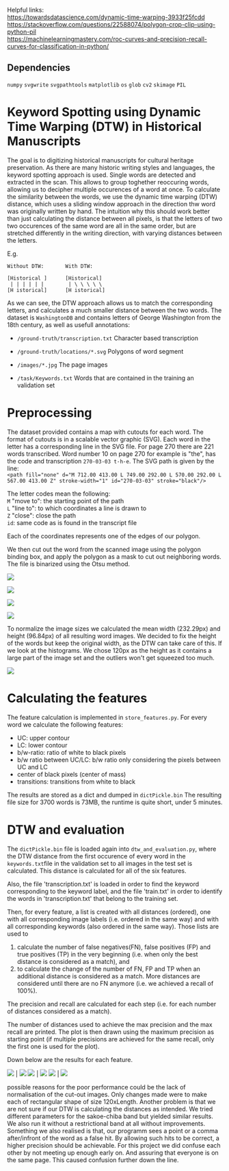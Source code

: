 
Helpful links:  
https://towardsdatascience.com/dynamic-time-warping-3933f25fcdd  
https://stackoverflow.com/questions/22588074/polygon-crop-clip-using-python-pil  
https://machinelearningmastery.com/roc-curves-and-precision-recall-curves-for-classification-in-python/  
## Dependencies
`numpy`
`svgwrite`
`svgpathtools`
`matplotlib`
`os`
`glob`
`cv2`
`skimage`
`PIL`
# Keyword Spotting using Dynamic Time Warping (DTW) in Historical Manuscripts
The goal is to digitizing historical manuscripts for cultural heritage preservation. As there are many historic writing styles and languages, the keyword spotting approach is used. Single words are detected and extracted in the scan. This allows to group toghether reoccuring words, allowing us to decipher multiple occurences of a word at once. To calculate the similarity between the words, we use the dynamic time warping (DTW) distance, which uses a sliding window approach in the direction thw word was originally written by hand. The intuition why this should work better than just calculating the distance between all pixels, is that the letters of two two occurences of the same word are all in the same order, but are stretched differently in the writing direction, with varying distances between the letters. 

E.g.

    Without DTW:       With DTW:  
    
    [Historical ]      [Historical]  
     | | | | | |        | \ \ \ \ \   
    [H istorical]      [H istorical]  

As we can see, the DTW approach allows us to match the corresponding letters, and calculates a much smaller distance between the two words.
The dataset is `WashingtonDB` and contains letters of George Washington from the 18th century, as well as usefull annotations: 

*  `/ground-truth/transcription.txt` Character based transcription

* `/ground-truth/locations/*.svg` Polygons of word segment
    
*  `/images/*.jpg` The page images
    
* `/task/Keywords.txt` Words that are contained in the training an validation set 

# Preprocessing
The dataset provided contains a map with cutouts for each word. The format of cutouts is in a scalable vector graphic (SVG).
Each word in the letter has a corresponding line in the SVG file. For page 270 there are 221 words transcribed. Word number 
10 on page 270 for example is "the", has the code and transcription `270-03-03 t-h-e`. The SVG path is given by the line:  
`<path fill="none" d="M 712.00 413.00 L 749.00 292.00 L 570.00 292.00 L 567.00 413.00 Z" stroke-width="1" id="270-03-03" stroke="black"/>`
  
The letter codes mean the following:  
`M` "move to": the starting point of the path  
`L` "line to": to which coordinates a line is drawn to  
`Z` "close": close the path  
`id`: same code as is found in the transcript file  

Each of the coordinates represents one of the edges of our polygon.

We then cut out the word from the scanned image using the polygon binding box, and apply the polygon as a mask to cut out neighboring words. The file is binarized using the Otsu method.

![](./report_figures/preprocessing/scan.jpg)

![](./report_figures/preprocessing/mask.jpg)

![](./report_figures/preprocessing/scan_mask.jpg)

![](./report_figures/preprocessing/extracted.jpg)

To normalize the image sizes we calculated the mean width (232.29px) and height (96.84px) of all resulting word images. We decided to fix the height of the words but keep the original width, as the DTW can take care of this. If we look at the histograms. We chose 120px as the height as it contains a large part of the image set and the outliers won't get squeezed too much.

![](./report_figures/preprocessing/hist_heights.png)

# Calculating the features

The feature calculation is implemented in `store_features.py`. For every word we calculate the following features: 

* UC: upper contour
* LC: lower contour
* b/w-ratio: ratio of white to black pixels
* b/w ratio between UC/LC: b/w ratio only considering the pixels between UC and LC
* center of black pixels (center of mass)
* transitions: transitions from white to black

The results are stored as a dict and dumped in `dictPickle.bin` The resulting file size for 3700 words is 73MB, the runtime is quite short, under 5 minutes. 

# DTW and evaluation

The `dictPickle.bin` file is loaded again into `dtw_and_evaluation.py`, where the DTW distance from the first occurence of every word in the `keywords.txt`file in the validation set to all images in the test set is calculated. This distance is calculated for all of the six features. 

Also, the file 'transcription.txt' is loaded in order to find the keyword corresponding to the keyword label, and the file 'train.txt' in order to identify the words in 'transcription.txt' that belong to the training set.  

Then, for every feature, a list is created with all distances (ordered), one with all corresponding image labels (i.e. ordered in the same way) and with all corresponding keywords (also ordered in the same way). Those lists are used to 
1) calculate the number of false negatives(FN), false positives (FP) and true positives (TP) in the very beginning (i.e. when only the best distance is considered as a match), and
2) to calculate the change of the number of FN, FP and TP when an additional distance is considered as a match. More distances are considered until there are no FN anymore (i.e. we achieved a recall of 100%).

The precision and recall are calculated for each step (i.e. for each number of distances considered as a match).

The number of distances used to achieve the max precision and the max recall are printed.
The plot is then drawn using the maximum precision as starting point (if multiple precisions are achieved for the same recall, only the first one is used for the plot).

Down below are the results for each feature.


![](./report_figures/results/output_AP_LC.png)                |  ![](./report_figures/results/output_AP_UC.png)
![](./report_figures/results/output_AP_black_center.png)      | ![](./report_figures/results/output_AP_bw_ratio.png)
![](./report_figures/results/output_AP_bw_ratio_UC_to_LC.png) | ![](./report_figures/results/output_AP_transitions.png)

possible reasons for the poor performance could be the lack of normalisation of the cut-out images. Only changes made were to make each of rectangular shape of size 120xLength. Another problem is that we are not sure if our DTW is calculating the distances as intended. We tried different parameters for the sakoe-chiba band but yielded similar results. We also run it without a restrictional band at all without improvements.
Something we also realised is that, our programm sees a point or a comma after/infront of the word as a false hit. By allowing such hits to be correct, a higher precision should be achievable.
For this project we did confuse each other by not meeting up enough early on. And assuring that everyone is on the same page. This caused confusion further down the line.

